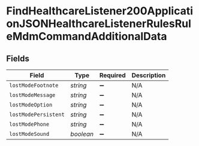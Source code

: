 # FindHealthcareListener200ApplicationJSONHealthcareListenerRulesRuleMdmCommandAdditionalData


## Fields

| Field                | Type                 | Required             | Description          |
| -------------------- | -------------------- | -------------------- | -------------------- |
| `lostModeFootnote`   | *string*             | :heavy_minus_sign:   | N/A                  |
| `lostModeMessage`    | *string*             | :heavy_minus_sign:   | N/A                  |
| `lostModeOption`     | *string*             | :heavy_minus_sign:   | N/A                  |
| `lostModePersistent` | *string*             | :heavy_minus_sign:   | N/A                  |
| `lostModePhone`      | *string*             | :heavy_minus_sign:   | N/A                  |
| `lostModeSound`      | *boolean*            | :heavy_minus_sign:   | N/A                  |